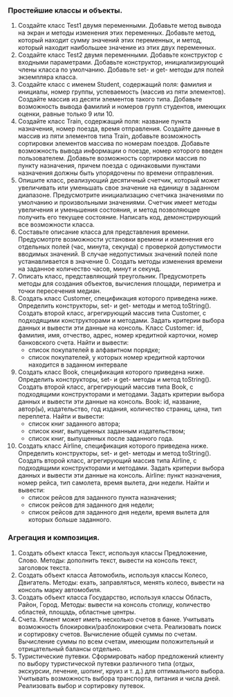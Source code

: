 ### Простейшие классы и объекты.

1. Создайте класс Test1 двумя переменными. Добавьте метод вывода на экран и методы изменения этих
переменных. Добавьте метод, который находит сумму значений этих переменных, и метод, который находит
наибольшее значение из этих двух переменных.
2. Создайте класс Test2 двумя переменными. Добавьте конструктор с входными параметрами. Добавьте
конструктор, инициализирующий члены класса по умолчанию. Добавьте set- и get- методы для полей экземпляра
класса.
3. Создайте класс с именем Student, содержащий поля: фамилия и инициалы, номер группы, успеваемость (массив
из пяти элементов). Создайте массив из десяти элементов такого типа. Добавьте возможность вывода фамилий и
номеров групп студентов, имеющих оценки, равные только 9 или 10.
4. Создайте класс Train, содержащий поля: название пункта назначения, номер поезда, время отправления.
Создайте данные в массив из пяти элементов типа Train, добавьте возможность сортировки элементов массива по
номерам поездов. Добавьте возможность вывода информации о поезде, номер которого введен пользователем.
Добавьте возможность сортировки массив по пункту назначения, причем поезда с одинаковыми пунктами
назначения должны быть упорядочены по времени отправления.
5. Опишите класс, реализующий десятичный счетчик, который может увеличивать или уменьшать свое значение
на единицу в заданном диапазоне. Предусмотрите инициализацию счетчика значениями по умолчанию и
произвольными значениями. Счетчик имеет методы увеличения и уменьшения состояния, и метод
позволяющее получить его текущее состояние. Написать код, демонстрирующий все возможности класса.
6. Составьте описание класса для представления времени. Предусмотрте возможности установки времени и
изменения его отдельных полей (час, минута, секунда) с проверкой допустимости вводимых значений. В случае
недопустимых значений полей поле устанавливается в значение 0. Создать методы изменения времени на
заданное количество часов, минут и секунд.
7. Описать класс, представляющий треугольник. Предусмотреть методы для создания объектов, вычисления
площади, периметра и точки пересечения медиан.
8. Создать класс Customer, спецификация которого приведена ниже. Определить конструкторы, set- и get- методы
и метод toString(). Создать второй класс, агрегирующий массив типа Customer, с подходящими конструкторами
и методами. Задать критерии выбора данных и вывести эти данные на консоль.
Класс Customer: id, фамилия, имя, отчество, адрес, номер кредитной карточки, номер банковского счета.
Найти и вывести:
     - список покупателей в алфавитном порядке;
     - список покупателей, у которых номер кредитной карточки находится в заданном интервале
9. Создать класс Book, спецификация которого приведена ниже. Определить конструкторы, set- и get- методы и
метод toString(). Создать второй класс, агрегирующий массив типа Book, с подходящими конструкторами и
методами. Задать критерии выбора данных и вывести эти данные на консоль.
Book: id, название, автор(ы), издательство, год издания, количество страниц, цена, тип переплета.
Найти и вывести:
     - список книг заданного автора;
     - список книг, выпущенных заданным издательством;
     - список книг, выпущенных после заданного года.
10. Создать класс Airline, спецификация которого приведена ниже. Определить конструкторы, set- и get- методы
и метод toString(). Создать второй класс, агрегирующий массив типа Airline, с подходящими конструкторами и
методами. Задать критерии выбора данных и вывести эти данные на консоль.
Airline: пункт назначения, номер рейса, тип самолета, время вылета, дни недели.
Найти и вывести:
      * список рейсов для заданного пункта назначения;
      * список рейсов для заданного дня недели;
      * список рейсов для заданного дня недели, время вылета для которых больше заданного.

### Агрегация и композиция.

1. Создать объект класса Текст, используя классы Предложение, Слово. Методы: дополнить текст, вывести на
консоль текст, заголовок текста.
2. Создать объект класса Автомобиль, используя классы Колесо, Двигатель. Методы: ехать, заправляться,
менять колесо, вывести на консоль марку автомобиля.
3. Создать объект класса Государство, используя классы Область, Район, Город. Методы: вывести на консоль
столицу, количество областей, площадь, областные центры.
4. Счета. Клиент может иметь несколько счетов в банке. Учитывать возможность блокировки/разблокировки
счета. Реализовать поиск и сортировку счетов. Вычисление общей суммы по счетам. Вычисление суммы по
всем счетам, имеющим положительный и отрицательный балансы отдельно.
5. Туристические путевки. Сформировать набор предложений клиенту по выбору туристической путевки
различного типа (отдых, экскурсии, лечение, шопинг, круиз и т. д.) для оптимального выбора. Учитывать
возможность выбора транспорта, питания и числа дней. Реализовать выбор и сортировку путевок.

